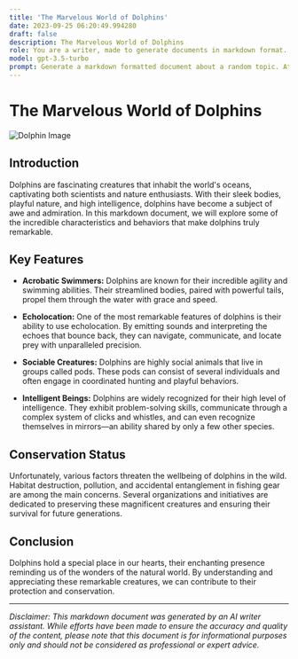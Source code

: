 ```yaml
---
title: 'The Marvelous World of Dolphins'
date: 2023-09-25 06:20:49.994280
draft: false
description: The Marvelous World of Dolphins
role: You are a writer, made to generate documents in markdown format. It is very important that all of the documents you generate are in valid markdown format.
model: gpt-3.5-turbo
prompt: Generate a markdown formatted document about a random topic. At the bottom, include a disclaimer explaining that the document was generated by you. The first line of the document should be the title. Make sure that the entire document is in proper markdown format, using a mix of various tags to make the document visually appealing.
---
```


# The Marvelous World of Dolphins

![Dolphin Image](https://example.com/dolphin.jpg)

## Introduction

Dolphins are fascinating creatures that inhabit the world's oceans, captivating both scientists and nature enthusiasts. With their sleek bodies, playful nature, and high intelligence, dolphins have become a subject of awe and admiration. In this markdown document, we will explore some of the incredible characteristics and behaviors that make dolphins truly remarkable.

## Key Features

- **Acrobatic Swimmers:** Dolphins are known for their incredible agility and swimming abilities. Their streamlined bodies, paired with powerful tails, propel them through the water with grace and speed.

- **Echolocation:** One of the most remarkable features of dolphins is their ability to use echolocation. By emitting sounds and interpreting the echoes that bounce back, they can navigate, communicate, and locate prey with unparalleled precision.

- **Sociable Creatures:** Dolphins are highly social animals that live in groups called pods. These pods can consist of several individuals and often engage in coordinated hunting and playful behaviors.

- **Intelligent Beings:** Dolphins are widely recognized for their high level of intelligence. They exhibit problem-solving skills, communicate through a complex system of clicks and whistles, and can even recognize themselves in mirrors—an ability shared by only a few other species.

## Conservation Status

Unfortunately, various factors threaten the wellbeing of dolphins in the wild. Habitat destruction, pollution, and accidental entanglement in fishing gear are among the main concerns. Several organizations and initiatives are dedicated to preserving these magnificent creatures and ensuring their survival for future generations.

## Conclusion

Dolphins hold a special place in our hearts, their enchanting presence reminding us of the wonders of the natural world. By understanding and appreciating these remarkable creatures, we can contribute to their protection and conservation.

***

*Disclaimer: This markdown document was generated by an AI writer assistant. While efforts have been made to ensure the accuracy and quality of the content, please note that this document is for informational purposes only and should not be considered as professional or expert advice.*